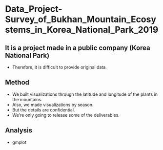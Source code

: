 # Data_Project-Survey_of_Bukhan_Mountain_Ecosystems_in_Korea_National_Park_2019
## It is a project made in a public company (Korea National Park)
* Therefore, it is difficult to provide original data.
## Method
* We built visualizations through the latitude and longitude of the plants in the mountains.
* Also, we made visualizations by season.
* But the details are confidential.
* We're only going to release some of the deliverables.
## Analysis
* gmplot
